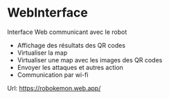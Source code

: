 # WebInterface
Interface Web communicant avec le robot

- Affichage des résultats des QR codes
- Virtualiser la map
- Virtualiser une map avec les images des QR codes 
- Envoyer les attaques et autres action
- Communication par wi-fi


Url: https://robokemon.web.app/
